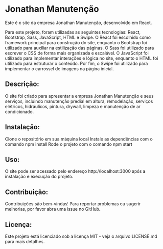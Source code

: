 <h1>Jonathan Manutenção</h1>

Este é o site da empresa Jonathan Manutenção, desenvolvido em React.

Para este projeto, foram utilizadas as seguintes tecnologias: React, Bootstrap, Sass, JavaScript, HTML e Swipe. O React foi escolhido como framework principal para construção do site, enquanto o Bootstrap foi utilizado para auxiliar na estilização das páginas. O Sass foi utilizado para escrever o CSS de forma mais organizada e escalável. O JavaScript foi utilizado para implementar interações e lógica no site, enquanto o HTML foi utilizado para estruturar o conteúdo. Por fim, o Swipe foi utilizado para implementar o carrossel de imagens na página inicial.


<h2>Descrição:</h2>

O site foi criado para apresentar a empresa Jonathan Manutenção e seus serviços, incluindo manutenção predial em altura, remodelação, serviços elétricos, hidráulicos, pintura, drywall, limpeza e manutenção de ar condicionado.


<h2>Instalação:</h2>

Clone o repositório em sua máquina local
Instale as dependências com o comando npm install
Rode o projeto com o comando npm start

<h2>Uso:</h2>

O site pode ser acessado pelo endereço http://localhost:3000 após a instalação e execução do projeto.


<h2>Contribuição:</h2>

Contribuições são bem-vindas! Para reportar problemas ou sugerir melhorias, por favor abra uma issue no GitHub.


<h2>Licença:</h2>

Este projeto está licenciado sob a licença MIT - veja o arquivo LICENSE.md para mais detalhes.
